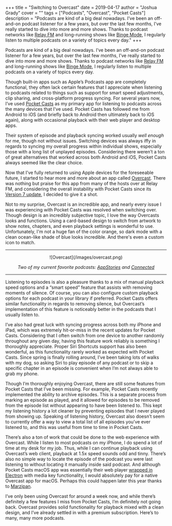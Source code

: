 +++
title = "Switching to Overcast"
date = 2019-04-17
author = "Joshua Grady"
cover = ""
tags = ["Podcasts", "Overcast", "Pocket Casts"]
description = "Podcasts are kind of a big deal nowadays. I’ve been an off-and-on podcast listener for a few years, but over the last few months, I’ve really started to dive into more and more shows. Thanks to podcast networks like [Relay FM](https://www.relay.fm) and long-running shows like [Binge Mode](https://www.theringer.com/binge-mode), I regularly listen to multiple podcasts on a variety of topics every day."
+++

Podcasts are kind of a big deal nowadays. I’ve been an off-and-on podcast listener for a few years, but over the last few months, I’ve really started to dive into more and more shows. Thanks to podcast networks like [Relay FM](https://www.relay.fm) and long-running shows like [Binge Mode](https://www.theringer.com/binge-mode), I regularly listen to multiple podcasts on a variety of topics every day.

Though built-in apps such as Apple’s Podcasts app are completely functional, they often lack certain features that I appreciate when listening to podcasts related to things such as support for smart speed adjustments, clip sharing, and cross-platform progress syncing. For several years now, I’ve used [Pocket Casts](https://www.pocketcasts.com) as my primary app for listening to podcasts across the many devices that I've used. Pocket Casts has followed me from Android to iOS (and briefly back to Android then ultimately back to iOS again), along with occasional playback with their web player and desktop apps.

Their system of episode and playback syncing worked usually _well enough_ for me, though not without issues. Switching devices was always iffy in regards to syncing my overall progress within individual shows, especially those with a long list of unplayed episodes. Considering there weren’t a ton of great alternatives that worked across both Android and iOS, Pocket Casts always seemed like the clear choice.

Now that I’ve fully returned to using Apple devices for the foreseeable future, I started to hear more and more about an app called [Overcast](https://overcast.fm). There was nothing but praise for this app from many of the hosts over at Relay FM, and considering the overall instability with Pocket Casts since its [Version 7 update](https://blog.pocketcasts.com/pocket-casts-7/), I decided to give it a shot.

Not to my surprise, Overcast is an incredible app, and nearly every issue I was experiencing with Pocket Casts was resolved when switching over. Though design is an incredibly subjective topic, I love the way Overcasts looks and functions. Using a card-based design to switch from artwork to show notes, chapters, and even playback settings is wonderful to use. Unfortunately, I'm not a huge fan of the color orange, so dark mode with a clean ocean-like shade of blue looks incredible. And there's even a custom icon to match.

---

<center>![Overcast](/images/overcast.png)

_Two of my current favorite podcasts: [AppStories](https://appstories.net) and [Connected](https://www.relay.fm/connected)_</center>

---

Listening to episodes is also a pleasure thanks to a mix of manual playback speed options and a “smart speed” feature that assists with removing moments of silence. Of course, you can also configure custom playback options for each podcast in your library if preferred. Pocket Casts offers similar functionality in regards to removing silence, but Overcast’s implementation of this feature is noticeably better in the podcasts that I usually listen to.

I’ve also had great luck with syncing progress across both my iPhone and iPad, which was extremely hit-or-miss in the recent updates for Pocket Casts. Considering that I often switch from one device to another randomly throughout any given day, having this feature work reliably is something I thoroughly appreciate. Proper Siri Shortcuts support has also been wonderful, as this functionality rarely worked as expected with Pocket Casts. Since spring is finally rolling around, I’ve been taking lots of walks with my dog, so asking Siri to play episode of any podcast or to skip a specific chapter in an episode is convenient when I’m not always able to grab my phone.

Though I’m thoroughly enjoying Overcast, there are still some features from Pocket Casts that I’ve been missing. For example, Pocket Casts recently implemented the ability to archive episodes. This is a separate process from marking an episode as played, and it allowed for episodes to be removed from the episode list without appearing to have been listened to. This kept my listening history a lot cleaner by preventing episodes that I never played from showing up. Speaking of listening history, Overcast also doesn’t seem to currently offer a way to view a total list of all episodes you’ve ever listened to, and this was useful from time to time in Pocket Casts.

There’s also a ton of work that could be done to the web experience with Overcast. While I listen to most podcasts on my iPhone, I do spend a lot of time at my desk for my job. Thus, while I can continue playback using Overcast’s web client, playback at 1.5x speed sounds odd and tinny. There’s also no simple way to locate the episode of the podcast you were last listening to without locating it manually inside said podcast. And although Pocket Casts macOS app was essentially their web player [wrapped in Electron](https://www.theverge.com/circuitbreaker/2018/5/16/17361696/chrome-os-electron-desktop-applications-apple-microsoft-google) with media key functionality, I would absolutely pay for a native Overcast app for macOS. Perhaps this could happen later this year thanks to [Marzipan](https://www.imore.com/marzipan).

I’ve only been using Overcast for around a week now, and while there’s definitely a few features I miss from Pocket Casts, I’m definitely not going back. Overcast provides solid functionality for playback mixed with a clean design, and I’ve already settled in with a premium subscription. Here’s to many, many more podcasts.
